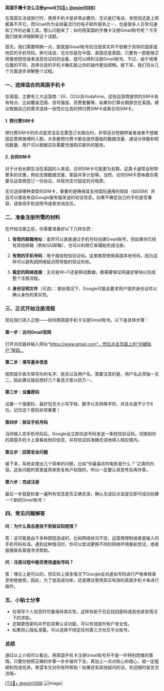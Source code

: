 **英国手機卡怎么注册gmail[[TG💪+ @esim1088](https://t.me/s/esim1088)]**

在英国生活或旅行时，使用手机卡是非常必要的，无论是打电话、发短信还是上网都离不开它。而Gmail作为全球最流行的电子邮件服务之一，也是很多人日常沟通和工作的必备工具。那么问题来了：如何用英国的手機卡注册Gmail账号呢？今天我们就来详细聊聊这个话题。

首先，我们需要明确一点，那就是Gmail账号的注册其实并不依赖于具体的国家或地区的手机号码。换句话说，无论你是在中国、美国还是英国，只要有一部能够正常接收短信或者语音验证码的设备，就可以顺利注册Gmail账号。不过，由于地理位置的不同，选择合适的手机卡确实能让你的操作更加顺畅。接下来，我们将从几个方面逐步讲解整个过程。

### **一、选择适合的英国手机卡**

在英国，主要有三大运营商：EE、O2以及Vodafone。这些运营商提供的SIM卡各有特点，比如覆盖范围、信号强度、资费套餐等。如果你打算长期居住在英国，建议根据自己的需求选择一张性价比高的预付费SIM卡或者合同SIM卡。

#### **1. 预付费SIM卡**
预付费SIM卡的优点是灵活且无需签订长期合约，非常适合短期停留者或者不想被固定费用束缚的人群。大多数预付费卡都会提供基础的数据流量、通话分钟数和短信数量，用户可以根据实际需要充值购买额外的服务。

#### **2. 合同SIM卡**
对于计划长期生活在英国的人来说，合同SIM卡可能更为划算。这类卡通常会附带更多的优惠，例如无限数据流量、家庭共享计划等。当然，合同SIM卡意味着你需要与运营商签订一份协议，并按月支付固定的月租费。

无论选择哪种类型的SIM卡，重要的是确保其支持国际通用的频段（如GSM）并且可以接收来自Google服务器发送的验证信息。如果不确定自己的手机是否兼容，请查阅手机说明书或者咨询店员。

### **二、准备注册所需的材料**

在开始注册之前，你需要准备好以下几样东西：

1. **有效的邮箱地址**：虽然可以直接通过手机号码创建Gmail账号，但如果你已经有其他邮箱（例如QQ邮箱），也可以利用它来辅助完成注册。
   
2. **有效的手机号码**：用于接收短信验证码。这里推荐使用英国本地号码，因为这样可以避免因网络延迟而导致的验证失败。

3. **稳定的网络连接**：无论是Wi-Fi还是移动数据，都需要保证网速足够快以完成整个注册流程。

4. **身份证明文件**（可选）：某些情况下，Google可能会要求用户提供身份证件以确认身份的真实性。

### **三、正式开始注册流程**

现在我们进入正题——如何用英国手机卡注册Gmail账号。以下是具体步骤：

#### **第一步：访问Gmail官网**
打开浏览器并输入网址“https://www.gmail.com”，然后点击页面上的“创建账户”按钮。

#### **第二步：填写基本信息**
按照提示依次填写你的名字、姓氏以及用户名。需要注意的是，用户名必须独一无二，因此建议提前想好几个备选方案以防万一。

#### **第三步：设置密码**
设置一个强密码，最好包含大小写字母、数字以及特殊字符，并且长度不少于8位。记住这个密码非常重要！

#### **第四步：验证手机号码**
当你输入完手机号码后，Google会立即向该号码发送一条短信验证码。切换到你的英国手机卡上查看收到的信息，并将验证码准确无误地填入相应框内。

#### **第五步：回答安全问题**
接下来，系统会提出几个简单的问题，比如“你最喜欢的电影是什么？”之类的内容。这些问题的答案是用来恢复账户权限的，所以一定要认真思考后再作答。

#### **第六步：完成注册**
最后一步就是检查一遍所有信息是否正确无误，确认无误后点击提交即可成功创建一个新的Gmail账号！

### **四、常见问题解答**

#### **问：为什么我总是收不到验证码短信？**
答：这可能是由于多种原因造成的，比如网络状况不佳、运营商限制或者是输入的手机号码有误。遇到这种情况时，你可以尝试更换不同的网络环境重新尝试，或者直接联系客服寻求帮助。

#### **问：注册过程中能否使用虚拟号码？**
答：理论上是可以的，但实际上很多情况下Google会对虚拟号码进行严格审核甚至拒绝接受。因此，为了提高成功率，还是建议使用真实有效的英国手机卡来进行操作。

### **五、小贴士分享**

- 在填写个人信息时尽量保持真实性，这样有助于日后找回密码或其他紧急情况下的求助。
- 定期更改密码并开启双重认证功能，可以有效提升账户安全性。
- 如果担心隐私泄露，可以选择不绑定任何第三方社交平台账号。

### **总结**

通过以上介绍可以看出，用英国手机卡注册Gmail账号并不是一件特别困难的事情。只要你按照正确的步骤一步步操作下去，再加上一点点耐心和细心，就一定能顺利完成任务。希望本文对你有所帮助！如果还有其他疑问的话，欢迎随时留言交流哦~

[[TG💪+ @esim1088](https://t.me/s/esim1088) ![Image](https://i.postimg.cc/4NQfJmqS/Snipaste-2025-05-13-00-14-12.png)]